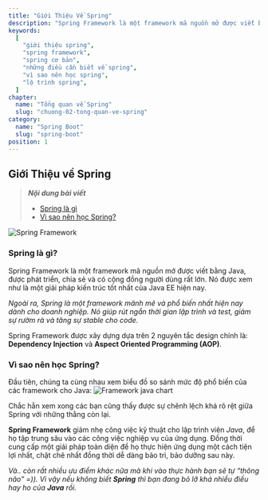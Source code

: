 ```yaml
---
title: "Giới Thiệu Về Spring"
description: "Spring Framework là một framework mã nguồn mở được viết bằng Java, được phát triển, chia sẻ và có cộng đồng người dùng rất lớn. Nó được xem như là một giải pháp kiến trúc tốt nhất của Java EE hiện nay."
keywords:
  [
    "giới thiệu spring",
    "spring framework",
    "spring cơ bản",
    "những điều cần biết về spring",
    "vì sao nên học spring",
    "lộ trình spring",
  ]
chapter:
  name: "Tổng quan về Spring"
  slug: "chuong-02-tong-quan-ve-spring"
category:
  name: "Spring Boot"
  slug: "spring-boot"
position: 1
---
```


## Giới Thiệu về Spring

> **_Nội dung bài viết_**
>
> - [Spring là gì](#spring-là-gì)
> - [Vì sao nên học Spring?](#vì-sao-nên-học-spring)

![Spring Framework](https://github.com/techmely/hoc-lap-trinh/blob/spring-boots/spring-boot/images/spring.jpg)

### Spring là gì?

<content-info>
Spring Framework là một framework mã nguồn mở được viết bằng Java, được phát triển, chia sẻ và có cộng đồng người dùng rất lớn.
</content-info>  
Nó được xem như là một giải pháp kiến trúc tốt nhất của Java EE hiện nay.

_Ngoài ra, Spring là một framework mãnh mẽ và phổ biến nhất hiện nay dành cho doanh nghiệp. Nó giúp rút ngắn thời gian lập trình và test, giảm sự rườm rà và tăng sự stable cho code._

Spring Framework được xây dựng dựa trên 2 nguyên tắc design chính là: **Dependency Injection** và **Aspect Oriented Programming (AOP)**.

### Vì sao nên học Spring?

Đầu tiên, chúng ta cùng nhau xem biểu đồ so sánh mức độ phổ biến của các framework cho Java:
![Framework java chart](https://github.com/techmely/hoc-lap-trinh/blob/spring-boots/spring-boot/images/bieu%20do%20framework%20java.png)

Chắc hẳn xem xong các bạn cũng thấy được sự chênh lệch khá rõ rệt giữa Spring với những thằng còn lại.

**Spring Framework** giảm nhẹ công việc kỹ thuật cho lập trình viên _Java_, để họ tập trung sâu vào các công việc nghiệp vụ của ứng dụng.
Đồng thời cung cấp một giải pháp toàn diện để họ thực hiện ứng dụng một cách tiện lợi nhất, chặt chẽ nhất đồng thời dễ dàng bảo trì, bảo dưỡng sau này.

_Và.. còn rất nhiều ưu điểm khác nữa mà khi vào thực hành bạn sẽ tự “thông não” =)). Vì vậy nếu không biết **Spring** thì bạn đang bỏ lỡ khá nhiều điều hay ho của **Java** rồi._
